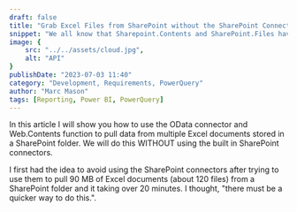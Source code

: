 ```yaml
---
draft: false
title: "Grab Excel Files from SharePoint without the SharePoint Connector(s)"
snippet: "We all know that Sharepoint.Contents and SharePoint.Files have their uses, however they suffer from a massive speed deficit..."
image: {
    src: "../../assets/cloud.jpg",
    alt: "API"
}
publishDate: "2023-07-03 11:40"
category: "Development, Requirements, PowerQuery"
author: "Marc Mason"
tags: [Reporting, Power BI, PowerQuery]
---
```


In this article I will show you how to use the OData connector and Web.Contents function to pull data from multiple Excel documents stored in a SharePoint folder. We will do this WITHOUT using the built in SharePoint connectors.

I first had the idea to avoid using the SharePoint connectors after trying to use them to pull 90 MB of Excel documents (about 120 files) from a SharePoint folder and it taking over 20 minutes. I thought, "there must be a quicker way to do this.". 

